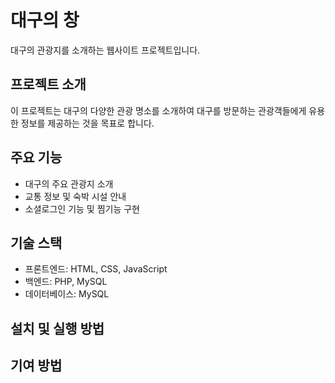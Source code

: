 # 대구의 창

대구의 관광지를 소개하는 웹사이트 프로젝트입니다.

## 프로젝트 소개

이 프로젝트는 대구의 다양한 관광 명소를 소개하여 대구를 방문하는 관광객들에게 유용한 정보를 제공하는 것을 목표로 합니다.

## 주요 기능

- 대구의 주요 관광지 소개
- 교통 정보 및 숙박 시설 안내
- 소셜로그인 기능 및 찜기능 구현

## 기술 스택

- 프론트엔드: HTML, CSS, JavaScript
- 백엔드: PHP, MySQL
- 데이터베이스: MySQL

## 설치 및 실행 방법

## 기여 방법
